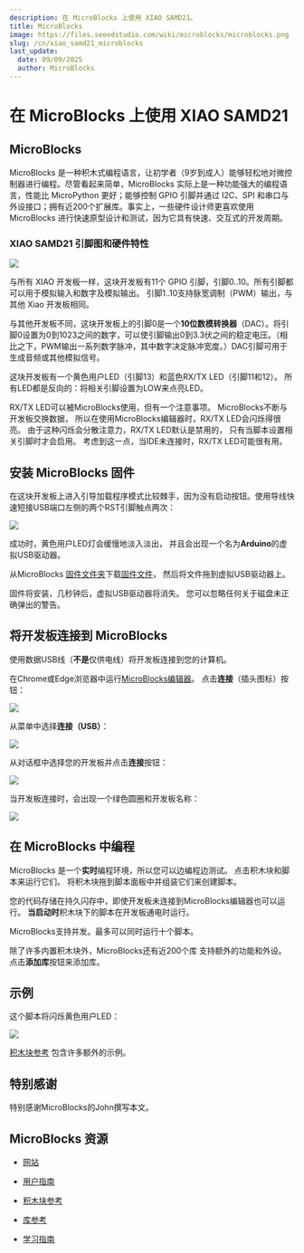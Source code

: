 ```yaml
---
description: 在 MicroBlocks 上使用 XIAO SAMD21。
title: MicroBlocks
image: https://files.seeedstudio.com/wiki/microblocks/microblocks.png
slug: /cn/xiao_samd21_microblocks
last_update:
  date: 09/09/2025
  author: MicroBlocks
---
```


# 在 MicroBlocks 上使用 XIAO SAMD21

## MicroBlocks

MicroBlocks 是一种积木式编程语言，让初学者（9岁到成人）能够轻松地对微控制器进行编程。尽管看起来简单，MicroBlocks 实际上是一种功能强大的编程语言，性能比 MicroPython 更好；能够控制 GPIO 引脚并通过 I2C、SPI 和串口与外设接口；拥有近200个扩展库。事实上，一些硬件设计师更喜欢使用 MicroBlocks 进行快速原型设计和测试，因为它具有快速、交互式的开发周期。

### XIAO SAMD21 引脚图和硬件特性

<div style={{textAlign:'center'}}><img src="https://files.seeedstudio.com/wiki/microblocks/xiao-pinout-samd21.jpg" style={{width:600, height:'auto'}}/></div>

与所有 XIAO 开发板一样，这块开发板有11个 GPIO 引脚，引脚0..10。所有引脚都可以用于模拟输入和数字及模拟输出。
引脚1..10支持脉宽调制（PWM）输出，与其他 Xiao 开发板相同。

与其他开发板不同，这块开发板上的引脚0是一个**10位数模转换器**（DAC）。将引脚0设置为0到1023之间的数字，可以使引脚输出0到3.3伏之间的稳定电压。（相比之下，PWM输出一系列数字脉冲，其中数字决定脉冲宽度。）DAC引脚可用于生成音频或其他模拟信号。

这块开发板有一个黄色用户LED（引脚13）和蓝色RX/TX LED（引脚11和12）。
所有LED都是反向的：将相关引脚设置为LOW来点亮LED。

RX/TX LED可以被MicroBlocks使用，但有一个注意事项。
MicroBlocks不断与开发板交换数据，
所以在使用MicroBlocks编辑器时，RX/TX LED会闪烁得很亮。
由于这种闪烁会分散注意力，RX/TX LED默认是禁用的，
只有当脚本设置相关引脚时才会启用。
考虑到这一点，当IDE未连接时，RX/TX LED可能很有用。

## 安装 MicroBlocks 固件

在这块开发板上进入引导加载程序模式比较棘手，因为没有启动按钮。使用导线快速短接USB端口左侧的两个RST引脚触点两次：

<div style={{textAlign:'center'}}><img src="https://files.seeedstudio.com/wiki/Seeeduino-XIAO/img/XIAO-reset.gif" style={{width:400, height:'auto'}}/></div>

成功时，黄色用户LED灯会缓慢地淡入淡出，
并且会出现一个名为**Arduino**的虚拟USB驱动器。

从MicroBlocks [固件文件夹](https://microblocks.fun/downloads/latest/vm)下载[固件文件](https://microblocks.fun/downloads/latest/vm/vm_xiao_samd21.uf2)，
然后将文件拖到虚拟USB驱动器上。

固件将安装，几秒钟后，虚拟USB驱动器将消失。
您可以忽略任何关于磁盘未正确弹出的警告。

## 将开发板连接到 MicroBlocks

使用数据USB线（**不是**仅供电线）将开发板连接到您的计算机。

在Chrome或Edge浏览器中运行[MicroBlocks编辑器](https://microblocks.fun/run/microblocks.html)。
点击**连接**（插头图标）按钮：

<div style={{textAlign:'center'}}><img src="https://files.seeedstudio.com/wiki/microblocks/connect-button.png" style={{width:300, height:'auto'}}/></div>

从菜单中选择**连接（USB）**：

<div style={{textAlign:'center'}}><img src="https://files.seeedstudio.com/wiki/microblocks/connect-menu.png" style={{width:300, height:'auto'}}/></div>

从对话框中选择您的开发板并点击**连接**按钮：

<div style={{textAlign:'center'}}><img src="https://files.seeedstudio.com/wiki/microblocks/connect-dialog-samd21.png" style={{width:400, height:'auto'}}/></div>

当开发板连接时，会出现一个绿色圆圈和开发板名称：

<div style={{textAlign:'center'}}><img src="https://files.seeedstudio.com/wiki/microblocks/connected-samd21.png" style={{width:300, height:'auto'}}/></div>

## 在 MicroBlocks 中编程

MicroBlocks 是一个**实时**编程环境，所以您可以边编程边测试。
点击积木块和脚本来运行它们。
将积木块拖到脚本面板中并组装它们来创建脚本。

您的代码存储在持久闪存中，即使开发板未连接到MicroBlocks编辑器也可以运行。
**当启动时**积木块下的脚本在开发板通电时运行。

MicroBlocks支持并发。最多可以同时运行十个脚本。

除了许多内置积木块外，MicroBlocks还有近200个库
支持额外的功能和外设。
点击**添加库**按钮来添加库。

## 示例

这个脚本将闪烁黄色用户LED：

<div style={{textAlign:'center'}}><img src="https://files.seeedstudio.com/wiki/microblocks/xiao-blink.png" style={{width:200, height:'auto'}}/></div>

[积木块参考](https://wiki.microblocks.fun/en/reference_manual)
包含许多额外的示例。

## 特别感谢

特别感谢MicroBlocks的John撰写本文。

## MicroBlocks 资源

- [网站](https://microblocks.fun)

- [用户指南](https://wiki.microblocks.fun/en/ide)

- [积木块参考](https://wiki.microblocks.fun/en/reference_manual)

- [库参考](https://wiki.microblocks.fun/en/libraries)

- [学习指南](https://learn.microblocks.fun)